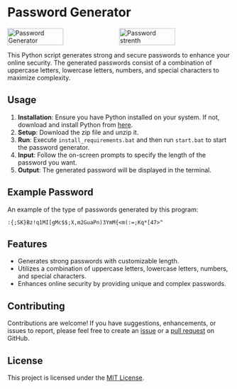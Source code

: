 # Password Generator

<div style="display: flex; flex-direction: row;">
  <img src="https://media.discordapp.net/attachments/1182767912713469984/1189819018446655559/image.png?ex=659f8c4f&is=658d174f&hm=9b6b5c1577ab09a92d6391a603e3ef0d39897bf2c85a7ad265439f7bec40449b&=&format=webp" alt="Password Generator" style="width: 50%; height: auto;">
  <img src="https://media.discordapp.net/attachments/1189799636945358908/1189984126728687656/image.png?ex=65a02614&is=658db114&hm=69dbb3affa4f514721b8a230e450ef0163dac513b1d7c4dedddbc742a7707e76&=&format=webp" alt="Password strenth" style="width: 50%; height: auto;">
</div>
 
This Python script generates strong and secure passwords to enhance your online security. The generated passwords consist of a combination of uppercase letters, lowercase letters, numbers, and special characters to maximize complexity.

## Usage

1. **Installation**: Ensure you have Python installed on your system. If not, download and install Python from [here](https://www.python.org/downloads/).
2. **Setup**: Download the zip file and unzip it.
3. **Run**: Execute `install_requirements.bat` and then run `start.bat` to start the password generator.
4. **Input**: Follow the on-screen prompts to specify the length of the password you want.
5. **Output**: The generated password will be displayed in the terminal.

## Example Password

An example of the type of passwords generated by this program:

`:{;SK}Bz!q1MI[gMc$$;X,m2GuaPn)3YmM{<m(:=;Kq*[47>^`

## Features

- Generates strong passwords with customizable length.
- Utilizes a combination of uppercase letters, lowercase letters, numbers, and special characters.
- Enhances online security by providing unique and complex passwords.

## Contributing

Contributions are welcome! If you have suggestions, enhancements, or issues to report, please feel free to create an [issue](https://github.com/5Picklebarry/Password-generator/issues) or a [pull request](https://github.com/5Picklebarry/Password-generator/pulls) on GitHub.

## License

This project is licensed under the [MIT License](LICENSE).
